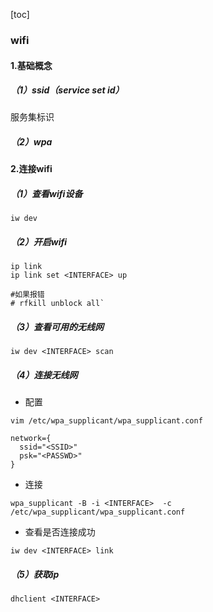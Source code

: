 [toc]
### wifi

#### 1.基础概念
##### （1）ssid（service set id）
服务集标识
##### （2）wpa

#### 2.连接wifi

##### （1）查看wifi设备
```shell
iw dev
```
##### （2）开启wifi
```shell
ip link
ip link set <INTERFACE> up

#如果报错
# rfkill unblock all`
```

##### （3）查看可用的无线网
```shell
iw dev <INTERFACE> scan
```

##### （4）连接无线网
* 配置
```shell
vim /etc/wpa_supplicant/wpa_supplicant.conf

network={
  ssid="<SSID>"
  psk="<PASSWD>"
}
```
* 连接
```shell
wpa_supplicant -B -i <INTERFACE>  -c /etc/wpa_supplicant/wpa_supplicant.conf
```
* 查看是否连接成功
```shell
iw dev <INTERFACE> link
```

##### （5）获取ip
```shell
dhclient <INTERFACE>
```
